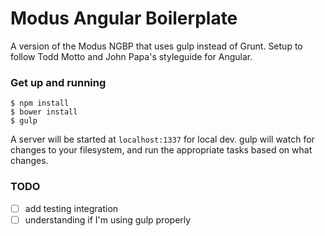 Modus Angular Boilerplate
======
A version of the Modus NGBP that uses gulp instead of Grunt. Setup to follow Todd Motto and John Papa's styleguide for Angular.

### Get up and running

```shell
$ npm install
$ bower install
$ gulp
```

A server will be started at `localhost:1337` for local dev. gulp will watch for changes to your filesystem, and run the appropriate tasks based on what changes.

### TODO
- [ ] add testing integration
- [ ] understanding if I'm using gulp properly
